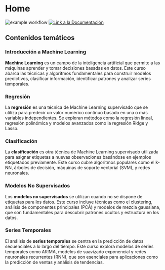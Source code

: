 # Home

![example workflow](https://github.com/fralfaro/python_ml/actions/workflows/documentation.yml/badge.svg)
<a href="https://fralfaro.github.io/python_ml/"><img alt="Link a la Documentación" src="https://img.shields.io/badge/docs-link-brightgreen"></a>

## Contenidos temáticos

### Introducción a Machine Learning

**Machine Learning** es un campo de la inteligencia artificial que permite a las máquinas aprender y tomar decisiones basadas en datos. Este curso abarca las técnicas y algoritmos fundamentales para construir modelos predictivos, clasificar información, identificar patrones y analizar series temporales.

### Regresión

La **regresión** es una técnica de Machine Learning supervisado que se utiliza para predecir un valor numérico continuo basado en una o más variables independientes. Se exploran métodos como la regresión lineal, regresión polinómica y modelos avanzados como la regresión Ridge y Lasso.

### Clasificación

La **clasificación** es otra técnica de Machine Learning supervisado utilizada para asignar etiquetas a nuevas observaciones basándose en ejemplos etiquetados previamente. Este curso cubre algoritmos populares como el k-NN, árboles de decisión, máquinas de soporte vectorial (SVM), y redes neuronales.

### Modelos No Supervisados

Los **modelos no supervisados** se utilizan cuando no se dispone de etiquetas para los datos. Este curso incluye técnicas como el clustering, análisis de componentes principales (PCA) y modelos de mezcla gaussiana, que son fundamentales para descubrir patrones ocultos y estructura en los datos.

### Series Temporales

El análisis de **series temporales** se centra en la predicción de datos secuenciales a lo largo del tiempo. Este curso explora modelos de series temporales como ARIMA, modelos de suavizado exponencial y redes neuronales recurrentes (RNN), que son esenciales para aplicaciones como la predicción de ventas y análisis de tendencias.

